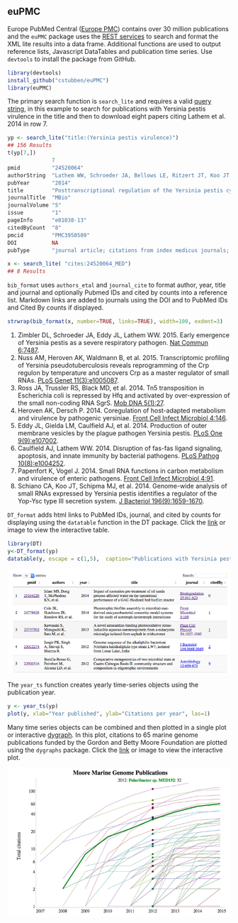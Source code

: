 
## euPMC


Europe PubMed Central ([Europe PMC](http://europepmc.org/About)) contains over 30 million publications and the `euPMC` package uses the [REST services](http://europepmc.org/RestfulWebService) to search and format the XML lite results into a data frame.  Additional functions are used to output reference lists, Javascript DataTables and publication time series. Use `devtools` to install the package from GitHub.

```r
library(devtools)
install_github("cstubben/euPMC")
library(euPMC)
```

The primary search function is `search_lite` and requires a valid [query string](https://europepmc.org/Help#directsearch), in this example to search for publications with Yersinia pestis virulence in the title and then to download eight papers citing Lathem et al. 2014 in row 7. 

```r
yp <- search_lite("title:(Yersinia pestis virulence)")
## 156 Results
t(yp[7,])
              7                                                                                                                                                 
pmid          "24520064"                                                                                                                                        
authorString  "Lathem WW, Schroeder JA, Bellows LE, Ritzert JT, Koo JT, Price PA, Caulfield AJ, Goldman WE."                                                    
pubYear       "2014"                                                                                                                                            
title         "Posttranscriptional regulation of the Yersinia pestis cyclic AMP receptor protein Crp and impact on virulence."                                  
journalTitle  "MBio"                                                                                                                                            
journalVolume "5"                                                                                                                                               
issue         "1"                                                                                                                                               
pageInfo      "e01038-13"                                                                                                                                       
citedByCount  "8"                                                                                                                                               
pmcid         "PMC3950509"                                                                                                                                      
DOI           NA                                                                                                                                                
pubType       "journal article; citations from index medicus journals; research support, non-u.s. gov't; research support, n.i.h., extramural; research-article"
```

```r
x <- search_lite( "cites:24520064_MED")
## 8 Results
```
`bib_format` uses `authors_etal` and `journal_cite` to format author, year, title and journal and optionally Pubmed IDs and cited by counts into a reference list.  Markdown links are added to journals using the DOI and to PubMed IDs and Cited By counts if displayed.


```r
strwrap(bib_format(x, number=TRUE, links=TRUE), width=100, exdent=3)
```

1. Zimbler DL, Schroeder JA, Eddy JL, Lathem WW. 2015. Early emergence of Yersinia pestis as a
   severe respiratory pathogen. [Nat Commun 6:7487](http://dx.DOI.org/10.1038/ncomms8487).
2. Nuss AM, Heroven AK, Waldmann B, et al. 2015. Transcriptomic profiling of Yersinia
   pseudotuberculosis reveals reprogramming of the Crp regulon by temperature and uncovers Crp as a
   master regulator of small RNAs. [PLoS Genet
   11(3):e1005087](http://dx.DOI.org/10.1371/journal.pgen.1005087).
3. Ross JA, Trussler RS, Black MD, et al. 2014. Tn5 transposition in Escherichia coli is repressed
   by Hfq and activated by over-expression of the small non-coding RNA SgrS. [Mob DNA
   5(1):27](http://dx.DOI.org/10.1186/s13100-014-0027-z).
4. Heroven AK, Dersch P. 2014. Coregulation of host-adapted metabolism and virulence by pathogenic
   yersiniae. [Front Cell Infect Microbiol 4:146](http://dx.DOI.org/10.3389/fcimb.2014.00146).
5. Eddy JL, Gielda LM, Caulfield AJ, et al. 2014. Production of outer membrane vesicles by the
   plague pathogen Yersinia pestis. [PLoS One
   9(9):e107002](http://dx.DOI.org/10.1371/journal.pone.0107002).
6. Caulfield AJ, Lathem WW. 2014. Disruption of fas-fas ligand signaling, apoptosis, and innate
   immunity by bacterial pathogens. [PLoS Pathog
   10(8):e1004252](http://dx.DOI.org/10.1371/journal.ppat.1004252).
7. Papenfort K, Vogel J. 2014. Small RNA functions in carbon metabolism and virulence of enteric
   pathogens. [Front Cell Infect Microbiol 4:91](http://dx.DOI.org/10.3389/fcimb.2014.00091).
8. Schiano CA, Koo JT, Schipma MJ, et al. 2014. Genome-wide analysis of small RNAs expressed by
   Yersinia pestis identifies a regulator of the Yop-Ysc type III secretion system. [J Bacteriol
   196(9):1659-1670](http://dx.DOI.org/10.1128/jb.01456-13).

`DT_format` adds html links to PubMed IDs, journal, and cited by counts for displaying using the `datatable` function in the DT package.  Click the [link](http://cstubben.github.io/genomes/yp.html) or image to view the interactive table. 


```r
library(DT)
y<-DT_format(yp)
datatable(y, escape = c(1,5),  caption="Publications with Yersinia pestis virulence in the title") 
```

[![DataTable](DT.png)](http://cstubben.github.io/genomes/yp.html)

The `year_ts` function creates yearly time-series objects using the publication year.


```r
y <- year_ts(yp)
plot(y, xlab="Year published", ylab="Citations per year", las=1)
```

Many time series objects can be combined and then plotted in a single plot or interactive [dygraph](http://cstubben.github.io/genomes/FigS1.html).  In this plot, citations to 65 marine genome publications funded by the Gordon and Betty Moore Foundation are plotted using the `dygraphs` package.  Click the [link](http://cstubben.github.io/genomes/FigS1.html) or image to view the interactive plot. 

[![Dygraph](yp.png)](http://cstubben.github.io/genomes/FigS1.html)
